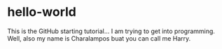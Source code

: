 # hello-world
This is the GitHub starting tutorial...
I am trying to get into programming. Well, also my name is Charalampos buat you can call me Harry.
